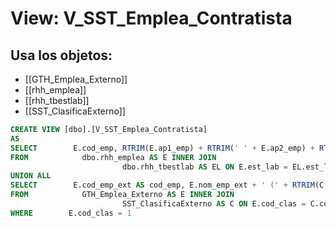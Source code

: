 # View: V_SST_Emplea_Contratista

## Usa los objetos:
- [[GTH_Emplea_Externo]]
- [[rhh_emplea]]
- [[rhh_tbestlab]]
- [[SST_ClasificaExterno]]

```sql
CREATE VIEW [dbo].[V_SST_Emplea_Contratista]
AS
SELECT        E.cod_emp, RTRIM(E.ap1_emp) + RTRIM(' ' + E.ap2_emp) + RTRIM(' ' + E.nom_emp) + ' (' + RTRIM(EL.nom_est) + ')' AS nom_emp
FROM            dbo.rhh_emplea AS E INNER JOIN
                         dbo.rhh_tbestlab AS EL ON E.est_lab = EL.est_lab
UNION ALL
SELECT        E.cod_emp_ext AS cod_emp, E.nom_emp_ext + ' (' + RTRIM(C.des_clas) + ')' AS nom_emp
FROM            GTH_Emplea_Externo AS E INNER JOIN
                         SST_ClasificaExterno AS C ON E.cod_clas = C.cod_clas
WHERE        E.cod_clas = 1          

```

